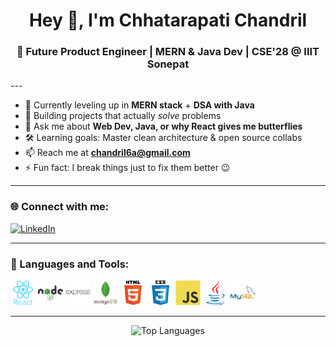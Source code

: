 <h1 align="center">Hey 👋, I'm Chhatarapati Chandril</h1>
<h3 align="center">🚀 Future Product Engineer | MERN & Java Dev | CSE'28 @ IIIT Sonepat</h3>
<!--
<p align="center">
  <img src="https://komarev.com/ghpvc/?username=chhatarapati-chandril&label=Profile%20views&color=0e75b6&style=flat" alt="chhatarapati-chandril" />
</p>
-->
---

- 🧠 Currently leveling up in **MERN stack** + **DSA with Java**
- 🔭 Building projects that actually *solve* problems
- 💬 Ask me about **Web Dev, Java, or why React gives me butterflies**
- 🛠️ Learning goals: Master clean architecture & open source collabs
- 📫 Reach me at **chandril6a@gmail.com**
- ⚡ Fun fact: I break things just to fix them better 😉

---

### 🌐 Connect with me:
<p align="left">
  <a href="https://linkedin.com/in/chandril" target="_blank">
    <img src="https://raw.githubusercontent.com/rahuldkjain/github-profile-readme-generator/master/src/images/icons/Social/linked-in-alt.svg" alt="LinkedIn" width="30" />
  </a>
</p>

---

### 🧰 Languages and Tools:
<p align="left">
  <a href="https://reactjs.org/" target="_blank"><img src="https://raw.githubusercontent.com/devicons/devicon/master/icons/react/react-original-wordmark.svg" width="40" /></a>
  <a href="https://nodejs.org" target="_blank"><img src="https://raw.githubusercontent.com/devicons/devicon/master/icons/nodejs/nodejs-original-wordmark.svg" width="40" /></a>
  <a href="https://expressjs.com" target="_blank"><img src="https://raw.githubusercontent.com/devicons/devicon/master/icons/express/express-original-wordmark.svg" width="40" /></a>
  <a href="https://www.mongodb.com/" target="_blank"><img src="https://raw.githubusercontent.com/devicons/devicon/master/icons/mongodb/mongodb-original-wordmark.svg" width="40" /></a>
  <a href="https://www.w3.org/html/" target="_blank"><img src="https://raw.githubusercontent.com/devicons/devicon/master/icons/html5/html5-original-wordmark.svg" width="40" /></a>
  <a href="https://www.w3schools.com/css/" target="_blank"><img src="https://raw.githubusercontent.com/devicons/devicon/master/icons/css3/css3-original-wordmark.svg" width="40" /></a>
  <a href="https://developer.mozilla.org/en-US/docs/Web/JavaScript" target="_blank"><img src="https://raw.githubusercontent.com/devicons/devicon/master/icons/javascript/javascript-original.svg" width="40" /></a>
  <a href="https://www.java.com" target="_blank"><img src="https://raw.githubusercontent.com/devicons/devicon/master/icons/java/java-original.svg" width="40" /></a>
  <a href="https://www.mysql.com/" target="_blank"><img src="https://raw.githubusercontent.com/devicons/devicon/master/icons/mysql/mysql-original-wordmark.svg" width="40" /></a>
</p>

---

<p align="center">
  <img src="https://github-readme-stats.vercel.app/api/top-langs/?username=chhatarapati-chandril&layout=compact&theme=radical" alt="Top Languages" />
</p>

